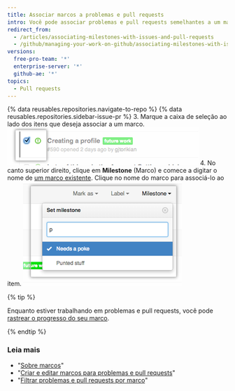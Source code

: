 ```yaml
---
title: Associar marcos a problemas e pull requests
intro: Você pode associar problemas e pull requests semelhantes a um marco para rastrear de perto o progresso deles.
redirect_from:
  - /articles/associating-milestones-with-issues-and-pull-requests
  - /github/managing-your-work-on-github/associating-milestones-with-issues-and-pull-requests
versions:
  free-pro-team: '*'
  enterprise-server: '*'
  github-ae: '*'
topics:
  - Pull requests
---
```

{% data reusables.repositories.navigate-to-repo %}
{% data reusables.repositories.sidebar-issue-pr %}
3. Marque a caixa de seleção ao lado dos itens que deseja associar a um marco. ![Caixa de seleção de metadados de problemas](/assets/images/help/issues/issues_assign_checkbox.png)
4. No canto superior direito, clique em **Milestone** (Marco) e comece a digitar o nome de [um marco existente](/articles/creating-and-editing-milestones-for-issues-and-pull-requests). Clique no nome do marco para associá-lo ao item. ![Menu suspenso atribuição Marco Problemas](/assets/images/help/issues/issues_assigning_milestone_dropdown.png)

{% tip %}

Enquanto estiver trabalhando em problemas e pull requests, você pode [rastrear o progresso do seu marco](/articles/viewing-your-milestone-s-progress).

{% endtip %}

### Leia mais

- "[Sobre marcos](/articles/about-milestones)"
- "[Criar e editar marcos para problemas e pull requests](/articles/creating-and-editing-milestones-for-issues-and-pull-requests)"
- "[Filtrar problemas e pull requests por marco](/articles/filtering-issues-and-pull-requests-by-milestone)"
